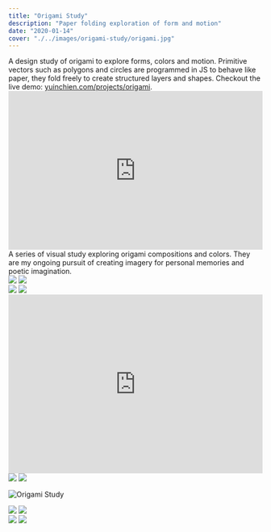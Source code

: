 ```yaml
---
title: "Origami Study"
description: "Paper folding exploration of form and motion"
date: "2020-01-14"
cover: "./../images/origami-study/origami.jpg"
---
```


<div class="text">A design study of origami to explore forms, colors and motion. Primitive vectors such as polygons and circles are programmed in JS to behave like paper, they fold freely to create structured layers and shapes. Checkout the live demo: <a href="https://yuinchien.com/projects/origami/" target="_blank">yuinchien.com/projects/origami</a>.</div>

<div class="video"><div style="padding:62.5% 0 0 0;position:relative;"><iframe src="https://player.vimeo.com/video/386428951?autoplay=1&loop=1&title=0&byline=0&portrait=0" style="position:absolute;top:0;left:0;width:100%;height:100%;" frameborder="0" allow="autoplay; fullscreen" allowfullscreen></iframe></div><script src="https://player.vimeo.com/api/player.js"></script></div>

<div class="text">A series of visual study exploring origami compositions and colors. They are my ongoing pursuit of creating imagery for personal memories and poetic imagination.</div>

<div class="row">
  <img src="./../images/origami-study/Frame44.png" />
  <img src="./../images/origami-study/Frame22.png" />
  <!-- <img src="./../images/origami-study/Frame52.png" /> -->
</div>

<div class="row">
  <img src="./../images/origami-study/00.png" />
  <img src="./../images/origami-study/02.png" />
</div>

<!-- <div class="row">
  <img src="./../images/origami-study/Frame6.png" />
  <img src="./../images/origami-study/Frame22.png" />
</div> -->

<!-- <div class="row">
  <img src="./../images/origami-study/Frame25.png" />
  <img src="./../images/origami-study/Frame23.png" />
</div> -->

<div class="video"><div style="padding:70.38% 0 0 0;position:relative;"><iframe src="https://player.vimeo.com/video/386384531?autoplay=1&loop=1&title=0&byline=0&portrait=0" style="position:absolute;top:0;left:0;width:100%;height:100%;" frameborder="0" allow="autoplay; fullscreen" allowfullscreen></iframe></div><script src="https://player.vimeo.com/api/player.js"></script></div>

<div class="row">
  <img src="./../images/origami-study/origami.jpg" />
  <img src="./../images/origami-study/Frame41.jpg" />
</div>

![Origami Study](./../images/origami-study/Frame110.png)

<div class="row">
  <img src="./../images/origami-study/Frame39.jpg" />
  <img src="./../images/origami-study/Frame42.jpg" />
</div>

<div class="row">
  <img src="./../images/origami-study/origami_00.png" />
  <img src="./../images/origami-study/origami_06.png" />
</div>
